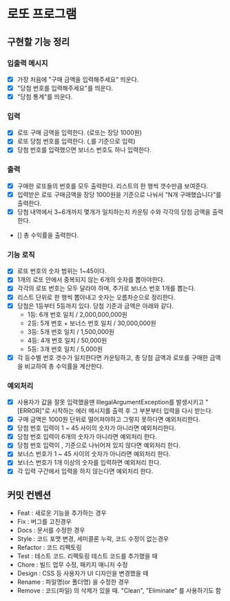 # 로또 프로그램

## 구현할 기능 정리

### 입출력 메시지
- [x] 가장 처음에 "구매 금액을 입력해주세요" 띄운다.
- [x] "당첨 번호를 입력해주세요"를 띄운다.
- [x] "당첨 통계"를 띄운다.

### 입력
- [x] 로또 구매 금액을 입력한다. (로또는 장당 1000원)
- [x] 로또 당첨 번호를 입력한다. (,를 기준으로 입력)
- [x] 당첨 번호를 입력했으면 보너스 번호도 하나 입력한다.

### 출력
- [x] 구매한 로또들의 번호를 모두 출력한다. 리스트의 한 행씩 갯수만큼 보여준다.
- [x] 입력받은 로또 구매금액을 장당 1000원을 기준으로 나눠서 "N개 구매했습니다"를 출력한다.
- [x] 당첨 내역에서 3~6개까지 몇개가 일치하는지 카운팅 수와 각각의 당첨 금액을 출력한다.
- [] 총 수익률을 출력한다.

### 기능 로직
- [x] 로또 번호의 숫자 범위는 1~45이다.
- [x] 1개의 로또 안에서 중복되지 않는 6개의 숫자를 뽑아야한다.
- [x] 각각의 로또 번호는 모두 달라야 하며, 추가로 보너스 번호 1개를 뽑는다.
- [x] 리스트 단위로 한 행씩 뽑아내고 숫자는 오름차순으로 정리한다.
- [x] 당첨은 1등부터 5등까지 있다. 당첨 기준과 금액은 아래와 같다.
    - 1등: 6개 번호 일치 / 2,000,000,000원
    - 2등: 5개 번호 + 보너스 번호 일치 / 30,000,000원
    - 3등: 5개 번호 일치 / 1,500,000원
    - 4등: 4개 번호 일치 / 50,000원
    - 5등: 3개 번호 일치 / 5,000원
- [x] 각 등수별 번호 갯수가 일치한다면 카운팅하고, 총 당첨 금액과 로또를 구매한 금액을 비교하여 총 수익률을 계산한다.

### 예외처리
- [x] 사용자가 값을 잘못 입력했을땐 IllegalArgumentException를 발생시키고 "[ERROR]"로 시작하는 에러 메시지를 출력 후 그 부분부터 입력을 다시 받는다.
- [x] 구매 금액은 1000원 단위로 떨어져야하고 그렇지 못하다면 예외처리한다.
- [x] 당첨 번호 입력이 1 ~ 45 사이의  숫자가 아니라면 예외처리한다.
- [x] 당첨 번호 입력이 6개의 숫자가 아니라면 예외처리 한다.
- [x] 당첨 번호 입력이 , 기준으로 나뉘어져 있지 않다면 예외처리 한다.
- [x] 보너스 번호가 1 ~ 45 사이의 숫자가 아니라면 예외처리 한다.
- [x] 보너스 번호가 1개 이상의 숫자를 입력하면 예외처리 한다.
- [x] 각 입력 구간에서 입력을 하지 않는다면 예외처리 한다.

## 커밋 컨벤션
- Feat : 새로운 기능을 추가하는 경우
- Fix : 버그를 고친경우
- Docs : 문서를 수정한 경우
- Style : 코드 포맷 변경, 세미콜론 누락, 코드 수정이 없는경우
- Refactor : 코드 리펙토링
- Test : 테스트 코드. 리펙토링 테스트 코드를 추가했을 때
- Chore : 빌드 업무 수정, 패키지 매니저 수정
- Design : CSS 등 사용자가 UI 디자인을 변경했을 때
- Rename : 파일명(or 폴더명) 을 수정한 경우
- Remove : 코드(파일) 의 삭제가 있을 때. "Clean", "Eliminate" 를 사용하기도 함
